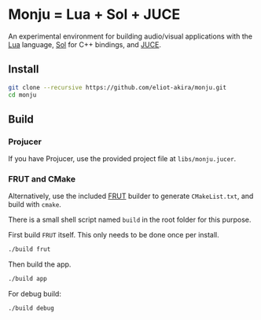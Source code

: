 # Monju = Lua + Sol + JUCE

An experimental environment for building audio/visual applications with the [Lua](https://github.com/lua/lua) language, [Sol](https://github.com/ThePhD/sol2/) for C++ bindings, and [JUCE](https://github.com/WeAreROLI/JUCE).

## Install

```sh
git clone --recursive https://github.com/eliot-akira/monju.git
cd monju
```

## Build

### Projucer

If you have Projucer, use the provided project file at `libs/monju.jucer`.

### FRUT and CMake

Alternatively, use the included [FRUT](https://github.com/McMartin/FRUT) builder to generate `CMakeList.txt`, and build with `cmake`.

There is a small shell script named `build` in the root folder for this purpose.

First build `FRUT` itself. This only needs to be done once per install.

```sh
./build frut
```

Then build the app.

```sh
./build app
```

For debug build:

```sh
./build debug
```
